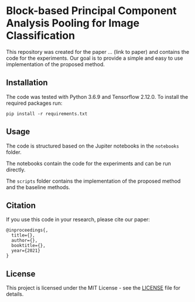 # Block-based Principal Component Analysis Pooling for Image Classification
This repository was created for the paper ... (link to paper) and contains the code for the experiments.
Our goal is to provide a simple and easy to use implementation of the proposed method.

## Installation
The code was tested with Python 3.6.9 and Tensorflow 2.12.0.
To install the required packages run:
```
pip install -r requirements.txt
```

## Usage
The code is structured based on the Jupiter notebooks in the `notebooks` folder.

The notebooks contain the code for the experiments and can be run directly.

The `scripts` folder contains the implementation of the proposed method and the baseline methods.

## Citation
If you use this code in your research, please cite our paper:
```
@inproceedings{,
  title={},
  author={},
  booktitle={},
  year={2021}
}
```

## License
This project is licensed under the MIT License - see the [LICENSE](LICENSE) file for details.
